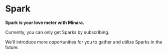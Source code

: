 # Spark

**Spark is your love meter with Minara.**

Currently, you can only get Sparks by subscribing.&#x20;

We'll introduce more opportunities for you to gather and utilize Sparks in the future.
